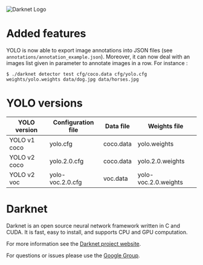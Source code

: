 ![Darknet Logo](http://pjreddie.com/media/files/darknet-black-small.png)

# Added features
YOLO is now able to export image annotations into JSON files (see `annotations/annotation_example.json`). Moreover, it can now deal with an images list given in parameter to annotate images in a row. For instance :
```
$ ./darknet detector test cfg/coco.data cfg/yolo.cfg weights/yolo.weights data/dog.jpg data/horses.jpg
```
# YOLO versions
| YOLO version | Configuration file | Data file | Weights file |
|--------------|-------------|-----------|--------------|
|  YOLO v1 coco| yolo.cfg    | coco.data | yolo.weights |
|  YOLO v2 coco| yolo.2.0.cfg| coco.data | yolo.2.0.weights |
|  YOLO v2 voc | yolo-voc.2.0.cfg| voc.data | yolo-voc.2.0.weights|

# Darknet
Darknet is an open source neural network framework written in C and CUDA. It is fast, easy to install, and supports CPU and GPU computation.

For more information see the [Darknet project website](http://pjreddie.com/darknet).

For questions or issues please use the [Google Group](https://groups.google.com/forum/#!forum/darknet).
